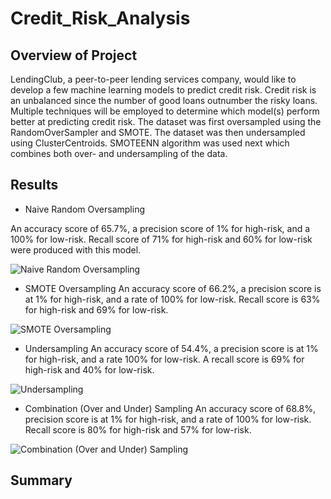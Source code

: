 # Credit_Risk_Analysis
## Overview of Project
LendingClub, a peer-to-peer lending services company, would like to develop a few machine learning models to predict credit risk. Credit risk is an unbalanced since the number of good loans outnumber the risky loans. Multiple techniques will be employed to determine which model(s) perform better at predicting credit risk. The dataset was first oversampled using the RandomOverSampler and SMOTE. The dataset was then undersampled using ClusterCentroids. SMOTEENN algorithm was used next which combines both over- and undersampling of the data.

## Results
* Naive Random Oversampling 

An accuracy score of 65.7%, a precision score of 1% for high-risk, and a 100% for low-risk. Recall score of 71% for high-risk and 60% for low-risk were produced with this model.


![Naive Random Oversampling](https://user-images.githubusercontent.com/67697826/213802447-e8d465fb-2b1a-439a-8850-785516b8e243.png)

* SMOTE Oversampling 
An accuracy score of 66.2%, a precision score is at 1% for high-risk, and a rate of 100% for low-risk. Recall score is 63% for high-risk and 69% for low-risk.

![SMOTE Oversampling](https://user-images.githubusercontent.com/67697826/213803238-2c048ff4-1bfa-4869-afd6-f47202b37e1a.png)

* Undersampling
An accuracy score of 54.4%, a precision score is at 1% for high-risk, and a rate 100% for low-risk. A recall score is 69% for high-risk and 40% for low-risk.

![Undersampling](https://user-images.githubusercontent.com/67697826/213804134-82293315-e678-44cb-a8e9-96593ebfd1a8.png)

* Combination (Over and Under) Sampling
An accuracy score of 68.8%, precision score is at 1% for high-risk, and a rate of 100% for low-risk. Recall score is 80% for high-risk and 57% for low-risk.

![Combination (Over and Under) Sampling](https://user-images.githubusercontent.com/67697826/213804719-68d346e7-9962-45a9-abdc-fa3aa96d1117.png)



## Summary
